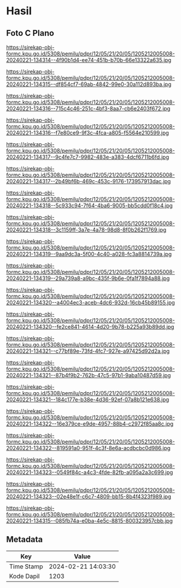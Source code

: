 # Hasil

## Foto C Plano

https://sirekap-obj-formc.kpu.go.id/5308/pemilu/pdpr/12/05/21/20/05/1205212005008-20240221-134314--4f90b1d4-ee74-451b-b70b-66e13322a635.jpg

https://sirekap-obj-formc.kpu.go.id/5308/pemilu/pdpr/12/05/21/20/05/1205212005008-20240221-134315--df854cf7-69ab-4842-99e0-30a112d893ba.jpg

https://sirekap-obj-formc.kpu.go.id/5308/pemilu/pdpr/12/05/21/20/05/1205212005008-20240221-134316--715c4c46-251c-4bf3-8aa7-cb6e2403f672.jpg

https://sirekap-obj-formc.kpu.go.id/5308/pemilu/pdpr/12/05/21/20/05/1205212005008-20240221-134316--f7e80ce9-9f3c-4fca-a805-f5564e210599.jpg

https://sirekap-obj-formc.kpu.go.id/5308/pemilu/pdpr/12/05/21/20/05/1205212005008-20240221-134317--9c4fe7c7-9982-483e-a383-4dcf6711b6fd.jpg

https://sirekap-obj-formc.kpu.go.id/5308/pemilu/pdpr/12/05/21/20/05/1205212005008-20240221-134317--2b49bf6b-469c-453c-9176-173957913dac.jpg

https://sirekap-obj-formc.kpu.go.id/5308/pemilu/pdpr/12/05/21/20/05/1205212005008-20240221-134318--5c933c94-7f64-4ba6-9005-bb5cdd0f18c4.jpg

https://sirekap-obj-formc.kpu.go.id/5308/pemilu/pdpr/12/05/21/20/05/1205212005008-20240221-134318--3c1159ff-3a7e-4a78-98d8-8f0b262f1769.jpg

https://sirekap-obj-formc.kpu.go.id/5308/pemilu/pdpr/12/05/21/20/05/1205212005008-20240221-134319--9aa9dc3a-5f00-4c40-a028-fc3a8814739a.jpg

https://sirekap-obj-formc.kpu.go.id/5308/pemilu/pdpr/12/05/21/20/05/1205212005008-20240221-134319--29a739a8-a9bc-435f-9b6e-0fa1f7894a88.jpg

https://sirekap-obj-formc.kpu.go.id/5308/pemilu/pdpr/12/05/21/20/05/1205212005008-20240221-134320--a4004ec3-aceb-4dc6-932d-16cb45b89155.jpg

https://sirekap-obj-formc.kpu.go.id/5308/pemilu/pdpr/12/05/21/20/05/1205212005008-20240221-134320--fe2ce841-4614-4d20-9b78-b225a93b89dd.jpg

https://sirekap-obj-formc.kpu.go.id/5308/pemilu/pdpr/12/05/21/20/05/1205212005008-20240221-134321--c77bf89e-73fd-4fc7-927e-a97425d92d2a.jpg

https://sirekap-obj-formc.kpu.go.id/5308/pemilu/pdpr/12/05/21/20/05/1205212005008-20240221-134321--87b4f9b2-762b-47c5-97b1-9aba10487d59.jpg

https://sirekap-obj-formc.kpu.go.id/5308/pemilu/pdpr/12/05/21/20/05/1205212005008-20240221-134321--184c177e-b38e-4d36-92ef-07a8b121e638.jpg

https://sirekap-obj-formc.kpu.go.id/5308/pemilu/pdpr/12/05/21/20/05/1205212005008-20240221-134322--16e379ce-e9de-4957-88b4-c2972f85aa8c.jpg

https://sirekap-obj-formc.kpu.go.id/5308/pemilu/pdpr/12/05/21/20/05/1205212005008-20240221-134322--819591a0-951f-4c3f-8e6a-acdbcbc0d986.jpg

https://sirekap-obj-formc.kpu.go.id/5308/pemilu/pdpr/12/05/21/20/05/1205212005008-20240221-134323--0549f84c-a4c3-4fde-82fb-a095a2a3c699.jpg

https://sirekap-obj-formc.kpu.go.id/5308/pemilu/pdpr/12/05/21/20/05/1205212005008-20240221-134323--02e48e1f-c6c7-4809-bb15-8b4f4323f989.jpg

https://sirekap-obj-formc.kpu.go.id/5308/pemilu/pdpr/12/05/21/20/05/1205212005008-20240221-134315--085fb74a-e0ba-4e5c-8815-800323957cbb.jpg


## Metadata

| Key        | Value               |
| ---------- | ------------------- |
| Time Stamp | 2024-02-21 14:03:30 |
| Kode Dapil | 1203                |



